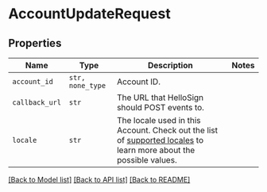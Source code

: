 # AccountUpdateRequest



## Properties

| Name | Type | Description | Notes |
| ---- | ---- | ----------- | ----- |
| `account_id` | ```str, none_type``` |  Account ID.  |  |
| `callback_url` | ```str``` |  The URL that HelloSign should POST events to.  |  |
| `locale` | ```str``` |  The locale used in this Account. Check out the list of [supported locales](/api/reference/constants/#supported-locales) to learn more about the possible values.  |  |


[[Back to Model list]](../README.md#documentation-for-models) [[Back to API list]](../README.md#documentation-for-api-endpoints) [[Back to README]](../README.md)


